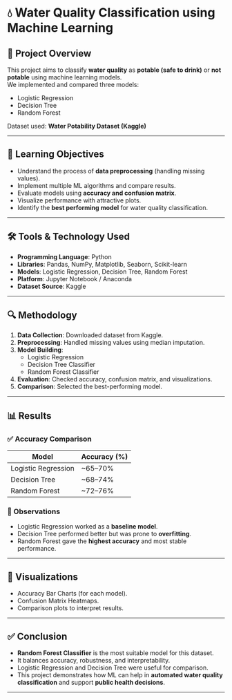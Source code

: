 # 💧 Water Quality Classification using Machine Learning

## 📌 Project Overview
This project aims to classify **water quality** as **potable (safe to drink)** or **not potable** using machine learning models.  
We implemented and compared three models:
- Logistic Regression  
- Decision Tree  
- Random Forest  

Dataset used: **Water Potability Dataset (Kaggle)**  

---

## 🎯 Learning Objectives
- Understand the process of **data preprocessing** (handling missing values).  
- Implement multiple ML algorithms and compare results.  
- Evaluate models using **accuracy and confusion matrix**.  
- Visualize performance with attractive plots.  
- Identify the **best performing model** for water quality classification.  

---

## 🛠 Tools & Technology Used
- **Programming Language**: Python  
- **Libraries**: Pandas, NumPy, Matplotlib, Seaborn, Scikit-learn  
- **Models**: Logistic Regression, Decision Tree, Random Forest  
- **Platform**: Jupyter Notebook / Anaconda  
- **Dataset Source**: Kaggle  

---

## 🔍 Methodology
1. **Data Collection**: Downloaded dataset from Kaggle.  
2. **Preprocessing**: Handled missing values using median imputation.  
3. **Model Building**:  
   - Logistic Regression  
   - Decision Tree Classifier  
   - Random Forest Classifier  
4. **Evaluation**: Checked accuracy, confusion matrix, and visualizations.  
5. **Comparison**: Selected the best-performing model.  

---

## 📊 Results

### ✅ Accuracy Comparison
| Model                | Accuracy (%) |
|-----------------------|--------------|
| Logistic Regression   | ~65–70%      |
| Decision Tree         | ~68–74%      |
| Random Forest         | ~72–76%      |

### 🔹 Observations
- Logistic Regression worked as a **baseline model**.  
- Decision Tree performed better but was prone to **overfitting**.  
- Random Forest gave the **highest accuracy** and most stable performance.  

---

## 🎨 Visualizations
- Accuracy Bar Charts (for each model).  
- Confusion Matrix Heatmaps.  
- Comparison plots to interpret results.  

---

## ✅ Conclusion
- **Random Forest Classifier** is the most suitable model for this dataset.  
- It balances accuracy, robustness, and interpretability.  
- Logistic Regression and Decision Tree were useful for comparison.  
- This project demonstrates how ML can help in **automated water quality classification** and support **public health decisions**.  

---
